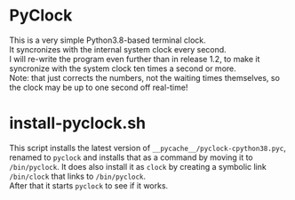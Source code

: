 # PyClock
This is a very simple Python3.8-based terminal clock.   
It syncronizes with the internal system clock every second.   
I will re-write the program even further than in release 1.2, to make it syncronize with the system clock ten times a second or more.   
Note: that just corrects the numbers, not the waiting times themselves, so the clock may be up to one second off real-time!   

# install-pyclock.sh
This script installs the latest version of `__pycache__/pyclock-cpython38.pyc`, renamed to `pyclock` and installs that as a command by moving it to `/bin/pyclock`. It does also install it as `clock` by creating a symbolic link `/bin/clock` that links to `/bin/pyclock`.   
After that it starts `pyclock` to see if it works. 
